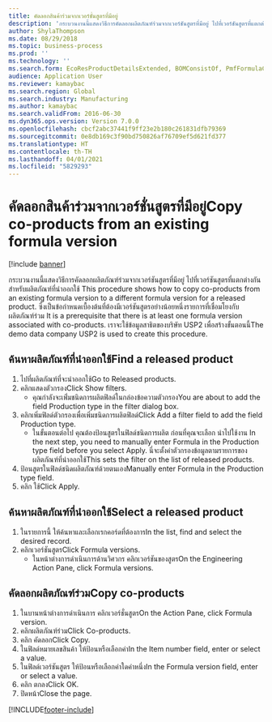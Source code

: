 ```yaml
---
title: คัดลอกสินค้าร่วมจากเวอร์ชั่นสูตรที่มีอยู่
description: 'กระบวนงานนี้แสดงวิธีการคัดลอกผลิตภัณฑ์ร่วมจากเวอร์ชันสูตรที่มีอยู่ ไปที่เวอร์ชันสูตรที่แตกต่างกันสำหรับผลิตภัณฑ์ที่นำออกใช้ '
author: ShylaThompson
ms.date: 08/29/2018
ms.topic: business-process
ms.prod: ''
ms.technology: ''
ms.search.form: EcoResProductDetailsExtended, BOMConsistOf, PmfFormulaCoBy, BOMRouteCopyDialog
audience: Application User
ms.reviewer: kamaybac
ms.search.region: Global
ms.search.industry: Manufacturing
ms.author: kamaybac
ms.search.validFrom: 2016-06-30
ms.dyn365.ops.version: Version 7.0.0
ms.openlocfilehash: cbcf2abc37441f9ff23e2b180c261831dfb79369
ms.sourcegitcommit: 0e8db169c3f90bd750826af76709ef5d621fd377
ms.translationtype: HT
ms.contentlocale: th-TH
ms.lasthandoff: 04/01/2021
ms.locfileid: "5829293"
---
```

# <a name="copy-co-products-from-an-existing-formula-version"></a><span data-ttu-id="d6a3c-103">คัดลอกสินค้าร่วมจากเวอร์ชั่นสูตรที่มีอยู่</span><span class="sxs-lookup"><span data-stu-id="d6a3c-103">Copy co-products from an existing formula version</span></span>

[!include [banner](../../includes/banner.md)]

<span data-ttu-id="d6a3c-104">กระบวนงานนี้แสดงวิธีการคัดลอกผลิตภัณฑ์ร่วมจากเวอร์ชันสูตรที่มีอยู่ ไปที่เวอร์ชันสูตรที่แตกต่างกันสำหรับผลิตภัณฑ์ที่นำออกใช้ </span><span class="sxs-lookup"><span data-stu-id="d6a3c-104">This procedure shows how to copy co-products from an existing formula version to a different formula version for a released product.</span></span> <span data-ttu-id="d6a3c-105">ซึ่งเป็นข้อกำหนดเบื้องต้นที่ต้องมีเวอร์ชันสูตรอย่างน้อยหนึ่งรายการที่เชื่อมโยงกับผลิตภัณฑ์ร่วม </span><span class="sxs-lookup"><span data-stu-id="d6a3c-105">It is a prerequisite that there is at least one formula version associated with co-products.</span></span> <span data-ttu-id="d6a3c-106">เราจะใช้ข้อมูลสาธิตของบริษัท USP2 เพื่อสร้างขั้นตอนนี้</span><span class="sxs-lookup"><span data-stu-id="d6a3c-106">The demo data company USP2 is used to create this procedure.</span></span>


## <a name="find-a-released-product"></a><span data-ttu-id="d6a3c-107">ค้นหาผลิตภัณฑ์ที่นำออกใช้</span><span class="sxs-lookup"><span data-stu-id="d6a3c-107">Find a released product</span></span>
1. <span data-ttu-id="d6a3c-108">ไปที่ผลิตภัณฑ์ที่จะนำออกใช้</span><span class="sxs-lookup"><span data-stu-id="d6a3c-108">Go to Released products.</span></span>
2. <span data-ttu-id="d6a3c-109">คลิกแสดงตัวกรอง</span><span class="sxs-lookup"><span data-stu-id="d6a3c-109">Click Show filters.</span></span>
    * <span data-ttu-id="d6a3c-110">คุณกำลังจะเพิ่่มชนิดการผลิตฟิลด์ในกล่องข้อความตัวกรอง</span><span class="sxs-lookup"><span data-stu-id="d6a3c-110">You are about to add the field Production type in the filter dialog box.</span></span>  
3. <span data-ttu-id="d6a3c-111">คลิกเพิ่มฟิลด์ตัวกรองเพื่อเพิ่มชนิดการผลิตฟิลด์</span><span class="sxs-lookup"><span data-stu-id="d6a3c-111">Click Add a filter field to add the field Production type.</span></span>
    * <span data-ttu-id="d6a3c-112">ในขั้นตอนต่อไป คุณต้องป้อนสูตรในฟิลด์ชนิดการผลิต ก่อนที่คุณจะเลือก นำไปใช้งาน </span><span class="sxs-lookup"><span data-stu-id="d6a3c-112">In the next step, you need to manually enter Formula in the Production type field before you select Apply.</span></span> <span data-ttu-id="d6a3c-113">นี่จะตั้งค่าตัวกรองข้อมูลตามรายการของผลิตภัณฑ์ที่นำออกใช้</span><span class="sxs-lookup"><span data-stu-id="d6a3c-113">This sets the filter on the list of released products.</span></span>  
4. <span data-ttu-id="d6a3c-114">ป้อนสูตรในฟิลด์ชนิดผลิตภัณฑ์ด้วยตนเอง</span><span class="sxs-lookup"><span data-stu-id="d6a3c-114">Manually enter Formula in the Production type field.</span></span>
5. <span data-ttu-id="d6a3c-115">คลิก ใช้</span><span class="sxs-lookup"><span data-stu-id="d6a3c-115">Click Apply.</span></span>

## <a name="select-a-released-product"></a><span data-ttu-id="d6a3c-116">ค้นหาผลิตภัณฑ์ที่นำออกใช้</span><span class="sxs-lookup"><span data-stu-id="d6a3c-116">Select a released product</span></span>
1. <span data-ttu-id="d6a3c-117">ในรายการนี้ ให้ค้นหาและเลือกเรกคอร์ดที่ต้องการ</span><span class="sxs-lookup"><span data-stu-id="d6a3c-117">In the list, find and select the desired record.</span></span>
2. <span data-ttu-id="d6a3c-118">คลิกเวอร์ชันสูตร</span><span class="sxs-lookup"><span data-stu-id="d6a3c-118">Click Formula versions.</span></span>
    * <span data-ttu-id="d6a3c-119">ในหน้าต่างการดำเนินการด้านวิศวกร คลิกเวอร์ชันของสูตร</span><span class="sxs-lookup"><span data-stu-id="d6a3c-119">On the Engineering Action Pane, click Formula versions.</span></span>  

## <a name="copy-co-products"></a><span data-ttu-id="d6a3c-120">คัดลอกผลิตภัณฑ์ร่วม</span><span class="sxs-lookup"><span data-stu-id="d6a3c-120">Copy co-products</span></span>
1. <span data-ttu-id="d6a3c-121">ในบานหน้าต่างการดำเนินการ คลิกเวอร์ชั่นสูตร</span><span class="sxs-lookup"><span data-stu-id="d6a3c-121">On the Action Pane, click Formula version.</span></span>
2. <span data-ttu-id="d6a3c-122">คลิกผลิตภัณฑ์ร่วม</span><span class="sxs-lookup"><span data-stu-id="d6a3c-122">Click Co-products.</span></span>
3. <span data-ttu-id="d6a3c-123">คลิก คัดลอก</span><span class="sxs-lookup"><span data-stu-id="d6a3c-123">Click Copy.</span></span>
4. <span data-ttu-id="d6a3c-124">ในฟิลด์หมายเลขสินค้า ให้ป้อนหรือเลือกค่า</span><span class="sxs-lookup"><span data-stu-id="d6a3c-124">In the Item number field, enter or select a value.</span></span>
5. <span data-ttu-id="d6a3c-125">ในฟิลด์เวอร์ชันสูตร ให้ป้อนหรือเลือกค่าใดค่าหนึ่ง</span><span class="sxs-lookup"><span data-stu-id="d6a3c-125">In the Formula version field, enter or select a value.</span></span>
6. <span data-ttu-id="d6a3c-126">คลิก ตกลง</span><span class="sxs-lookup"><span data-stu-id="d6a3c-126">Click OK.</span></span>
7. <span data-ttu-id="d6a3c-127">ปิดหน้า</span><span class="sxs-lookup"><span data-stu-id="d6a3c-127">Close the page.</span></span>



[!INCLUDE[footer-include](../../../includes/footer-banner.md)]